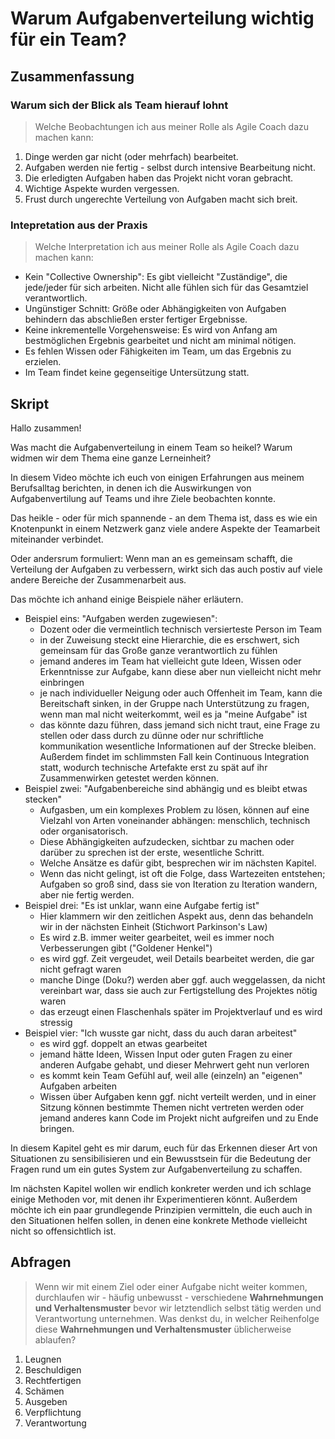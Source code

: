 # Warum Aufgabenverteilung wichtig für ein Team?

## Zusammenfassung

### Warum sich der Blick als Team hierauf lohnt

> Welche Beobachtungen ich aus meiner Rolle als Agile Coach dazu machen kann:

1. Dinge werden gar nicht (oder mehrfach) bearbeitet.
2. Aufgaben werden nie fertig - selbst durch intensive Bearbeitung nicht.
3. Die erledigten Aufgaben haben das Projekt nicht voran gebracht.
4. Wichtige Aspekte wurden vergessen.
5. Frust durch ungerechte Verteilung von Aufgaben macht sich breit.

### Intepretation aus der Praxis

> Welche Interpretation ich aus meiner Rolle als Agile Coach dazu machen kann:

- Kein "Collective Ownership": Es gibt vielleicht "Zuständige", die jede/jeder für sich arbeiten. Nicht alle fühlen sich für das Gesamtziel verantwortlich.
- Ungünstiger Schnitt: Größe oder Abhängigkeiten von Aufgaben behindern das abschließen erster fertiger Ergebnisse.
- Keine inkrementelle Vorgehensweise: Es wird von Anfang am bestmöglichen Ergebnis gearbeitet und nicht am minimal nötigen.
- Es fehlen Wissen oder Fähigkeiten im Team, um das Ergebnis zu erzielen.
- Im Team findet keine gegenseitige Untersützung statt.

## Skript

Hallo zusammen!

Was macht die Aufgabenverteilung in einem Team so heikel? Warum widmen wir dem Thema eine ganze Lerneinheit?

In diesem Video möchte ich euch von einigen Erfahrungen aus meinem Berufsalltag berichten, in denen ich die Auswirkungen von Aufgabenvertilung auf Teams und ihre Ziele beobachten konnte.

Das heikle - oder für mich spannende - an dem Thema ist, dass es wie ein Knotenpunkt in einem Netzwerk ganz viele andere Aspekte der Teamarbeit miteinander verbindet.

Oder andersrum formuliert: Wenn man an es gemeinsam schafft, die Verteilung der Aufgaben zu verbessern, wirkt sich das auch postiv auf viele andere Bereiche der Zusammenarbeit aus.

Das möchte ich anhand einige Beispiele näher erläutern.

- Beispiel eins: "Aufgaben werden zugewiesen":
  - Dozent oder die vermeintlich technisch versierteste Person im Team
  - in der Zuweisung steckt eine Hierarchie, die es erschwert, sich gemeinsam für das Große ganze verantwortlich zu fühlen
  - jemand anderes im Team hat vielleicht gute Ideen, Wissen oder Erkenntnisse zur Aufgabe, kann diese aber nun vielleicht nicht mehr einbringen
  - je nach individueller Neigung oder auch Offenheit im Team, kann die Bereitschaft sinken, in der Gruppe nach Unterstützung zu fragen, wenn man mal nicht weiterkommt, weil es ja "meine Aufgabe" ist
  - das könnte dazu führen, dass jemand sich nicht traut, eine Frage zu stellen oder dass durch zu dünne oder nur schriftliche kommunikation wesentliche Informationen auf der Strecke bleiben. Außerdem findet im schlimmsten Fall kein Continuous Integration statt, wodurch technische Artefakte erst zu spät auf ihr Zusammenwirken getestet werden können.
- Beispiel zwei: "Aufgabenbereiche sind abhängig und es bleibt etwas stecken"
  - Aufgasben, um ein komplexes Problem zu lösen, können auf eine Vielzahl von Arten voneinander abhängen: menschlich, technisch oder organisatorisch.
  - Diese Abhängigkeiten aufzudecken, sichtbar zu machen oder darüber zu sprechen ist der erste, wesentliche Schritt.
  - Welche Ansätze es dafür gibt, besprechen wir im nächsten Kapitel.
  - Wenn das nicht gelingt, ist oft die Folge, dass Wartezeiten entstehen; Aufgaben so groß sind, dass sie von Iteration zu Iteration wandern, aber nie fertig werden.
- Beispiel drei: "Es ist unklar, wann eine Aufgabe fertig ist"
  - Hier klammern wir den zeitlichen Aspekt aus, denn das behandeln wir in der nächsten Einheit (Stichwort Parkinson's Law)
  - Es wird z.B. immer weiter gearbeitet, weil es immer noch Verbesserungen gibt ("Goldener Henkel")
  - es wird ggf. Zeit vergeudet, weil Details bearbeitet werden, die gar nicht gefragt waren
  - manche Dinge (Doku?) werden aber ggf. auch weggelassen, da nicht vereinbart war, dass sie auch zur Fertigstellung des Projektes nötig waren
  - das erzeugt einen Flaschenhals später im Projektverlauf und es wird stressig
- Beispiel vier: "Ich wusste gar nicht, dass du auch daran arbeitest"
  - es wird ggf. doppelt an etwas gearbeitet
  - jemand hätte Ideen, Wissen Input oder guten Fragen zu einer anderen Aufgabe gehabt, und dieser Mehrwert geht nun verloren
  - es kommt kein Team Gefühl auf, weil alle (einzeln) an "eigenen" Aufgaben arbeiten
  - Wissen über Aufgaben kenn ggf. nicht verteilt werden, und in einer Sitzung können bestimmte Themen nicht vertreten werden oder jemand anderes kann Code im Projekt nicht aufgreifen und zu Ende bringen.

In diesem Kapitel geht es mir darum, euch für das Erkennen dieser Art von Situationen zu sensibilisieren und ein Bewusstsein für die Bedeutung der Fragen rund um ein gutes System zur Aufgabenverteilung zu schaffen.

Im nächsten Kapitel wollen wir endlich konkreter werden und ich schlage einige Methoden vor, mit denen ihr Experimentieren könnt. Außerdem möchte ich ein paar grundlegende Prinzipien vermitteln, die euch auch in den Situationen helfen sollen, in denen eine konkrete Methode vielleicht nicht so offensichtlich ist.

## Abfragen

> Wenn wir mit einem Ziel oder einer Aufgabe nicht weiter kommen, durchlaufen wir - häufig unbewusst - verschiedene **Wahrnehmungen und Verhaltensmuster** bevor wir letztendlich selbst tätig werden und Verantwortung unternehmen.
> Was denkst du, in welcher Reihenfolge diese **Wahrnehmungen und Verhaltensmuster** üblicherweise ablaufen?

1. Leugnen
2. Beschuldigen
3. Rechtfertigen
4. Schämen
5. Ausgeben
6. Verpflichtung
7. Verantwortung
